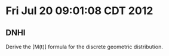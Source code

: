 # Fri Jul 20 09:01:08 CDT 2012

## DNHI
Derive the \[M(t)\] formula for the discrete geometric distribution.

